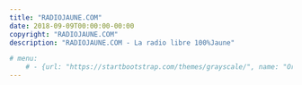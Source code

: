 ```yaml
---
title: "RADIOJAUNE.COM"
date: 2018-09-09T00:00:00-00:00
copyright: "RADIOJAUNE.COM"
description: "RADIOJAUNE.COM - La radio libre 100%Jaune"

# menu:
    # - {url: "https://startbootstrap.com/themes/grayscale/", name: "Original"}
---
```

